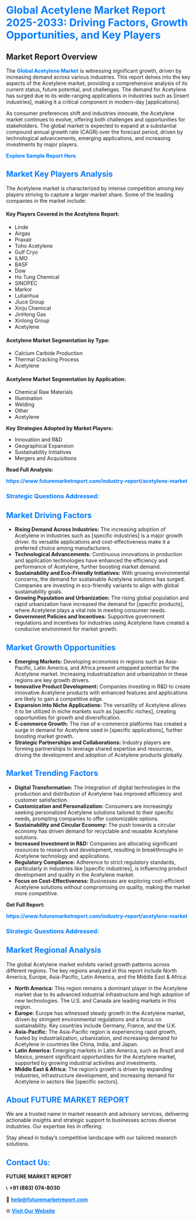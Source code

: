 <h1 style="color: #007BFF;">Global Acetylene Market Report 2025-2033: Driving Factors, Growth Opportunities, and Key Players</h1>

<section id="overview">
<h2>Market Report Overview</h2>
<p>The <a href="https://www.futuremarketreport.com/industry-report/acetylene-market" style="color: #007BFF; text-decoration: none;"><strong>Global Acetylene Market</strong></a> is witnessing significant growth, driven by increasing demand across various industries. This report delves into the key aspects of the Acetylene market, providing a comprehensive analysis of its current status, future potential, and challenges. The demand for Acetylene has surged due to its wide-ranging applications in industries such as [insert industries], making it a critical component in modern-day [applications].</p>
<p>As consumer preferences shift and industries innovate, the Acetylene market continues to evolve, offering both challenges and opportunities for stakeholders. The global market is expected to expand at a substantial compound annual growth rate (CAGR) over the forecast period, driven by technological advancements, emerging applications, and increasing investments by major players.</p>
</section>

<section id="overview">
<p><a href="https://www.futuremarketreport.com/request-sample/reportId=30441" style="color: #007BFF; text-decoration: none;"><strong>Explore Sample Report Here</strong></a></p>
</section>

<section id="key-players">
<h2 style="color: #007BFF;">Market Key Players Analysis</h2>
<p>The Acetylene market is characterized by intense competition among key players striving to capture a larger market share. Some of the leading companies in the market include:</p>
<h4>Key Players Covered in the Acetylene Report:</h4>
<ul><li>Linde</li><li>Airgas</li><li>Praxair</li><li>Toho Acetylene</li><li>Gulf Cryo</li><li>ILMO</li><li>BASF</li><li>Dow</li><li>Ho Tung Chemical</li><li>SINOPEC</li><li>Markor</li><li>Lutianhua</li><li>Jiuce Group</li><li>Xinju Chemical</li><li>JinHong Gas</li><li>Xinlong Group</li><li>Acetylene</li></ul>
<h4>Acetylene Market Segmentation by Type:</h4>
<ul><li>Calcium Carbide Production</li><li>Thermal Cracking Process</li><li>Acetylene</li></ul>

<h4>Acetylene Market Segmentation by Application:</h4>
<ul><li>Chemical Raw Materials</li><li>Illumination</li><li>Welding</li><li>Other</li><li>Acetylene</li></ul>
<p><strong>Key Strategies Adopted by Market Players:</strong></p>
<ul>
<li>Innovation and R&D</li>
<li>Geographical Expansion</li>
<li>Sustainability Initiatives</li>
<li>Mergers and Acquisitions</li>
</ul>
</section>

<section>
<p><strong>Read Full Analysis: </strong></p><a href="https://www.futuremarketreport.com/industry-report/acetylene-market" style="color: #007BFF; text-decoration: none;"><strong>https://www.futuremarketreport.com/industry-report/acetylene-market</strong></a>
<h3 style="color: #007BFF;">Strategic Questions Addressed:</h3>
</section>

<section id="driving-factors">
<h2 style="color: #007BFF;">Market Driving Factors</h2>
<ul>
<li><strong>Rising Demand Across Industries:</strong> The increasing adoption of Acetylene in industries such as [specific industries] is a major growth driver. Its versatile applications and cost-effectiveness make it a preferred choice among manufacturers.</li>
<li><strong>Technological Advancements:</strong> Continuous innovations in production and application technologies have enhanced the efficiency and performance of Acetylene, further boosting market demand.</li>
<li><strong>Sustainability and Eco-Friendly Initiatives:</strong> With growing environmental concerns, the demand for sustainable Acetylene solutions has surged. Companies are investing in eco-friendly variants to align with global sustainability goals.</li>
<li><strong>Growing Population and Urbanization:</strong> The rising global population and rapid urbanization have increased the demand for [specific products], where Acetylene plays a vital role in meeting consumer needs.</li>
<li><strong>Government Policies and Incentives:</strong> Supportive government regulations and incentives for industries using Acetylene have created a conducive environment for market growth.</li>
</ul>
</section>

<section id="growth-opportunities">
<h2 style="color: #007BFF;">Market Growth Opportunities</h2>
<ul>
<li><strong>Emerging Markets:</strong> Developing economies in regions such as Asia-Pacific, Latin America, and Africa present untapped potential for the Acetylene market. Increasing industrialization and urbanization in these regions are key growth drivers.</li>
<li><strong>Innovative Product Development:</strong> Companies investing in R&D to create innovative Acetylene products with enhanced features and applications are likely to gain a competitive edge.</li>
<li><strong>Expansion into Niche Applications:</strong> The versatility of Acetylene allows it to be utilized in niche markets such as [specific niches], creating opportunities for growth and diversification.</li>
<li><strong>E-commerce Growth:</strong> The rise of e-commerce platforms has created a surge in demand for Acetylene used in [specific applications], further boosting market growth.</li>
<li><strong>Strategic Partnerships and Collaborations:</strong> Industry players are forming partnerships to leverage shared expertise and resources, driving the development and adoption of Acetylene products globally.</li>
</ul>
</section>

<section id="trending-factors">
<h2 style="color: #007BFF;">Market Trending Factors</h2>
<ul>
<li><strong>Digital Transformation:</strong> The integration of digital technologies in the production and distribution of Acetylene has improved efficiency and customer satisfaction.</li>
<li><strong>Customization and Personalization:</strong> Consumers are increasingly seeking personalized Acetylene solutions tailored to their specific needs, prompting companies to offer customizable options.</li>
<li><strong>Sustainability and Circular Economy:</strong> The push towards a circular economy has driven demand for recyclable and reusable Acetylene solutions.</li>
<li><strong>Increased Investment in R&D:</strong> Companies are allocating significant resources to research and development, resulting in breakthroughs in Acetylene technology and applications.</li>
<li><strong>Regulatory Compliance:</strong> Adherence to strict regulatory standards, particularly in industries like [specific industries], is influencing product development and quality in the Acetylene market.</li>
<li><strong>Focus on Cost-Effectiveness:</strong> Businesses are exploring cost-efficient Acetylene solutions without compromising on quality, making the market more competitive.</li>
</ul>
</section>

<section>
<p><strong>Get Full Report: </strong></p><a href="https://www.futuremarketreport.com/industry-report/acetylene-market" style="color: #007BFF; text-decoration: none;"><strong>https://www.futuremarketreport.com/industry-report/acetylene-market</strong></a>
<h3 style="color: #007BFF;">Strategic Questions Addressed:</h3>
</section>


<section id="regional-analysis">
<h2 style="color: #007BFF;">Market Regional Analysis</h2>
<p>The global Acetylene market exhibits varied growth patterns across different regions. The key regions analyzed in this report include North America, Europe, Asia-Pacific, Latin America, and the Middle East & Africa:</p>
<ul>
<li><strong>North America:</strong> This region remains a dominant player in the Acetylene market due to its advanced industrial infrastructure and high adoption of new technologies. The U.S. and Canada are leading markets in this region.</li>
<li><strong>Europe:</strong> Europe has witnessed steady growth in the Acetylene market, driven by stringent environmental regulations and a focus on sustainability. Key countries include Germany, France, and the U.K.</li>
<li><strong>Asia-Pacific:</strong> The Asia-Pacific region is experiencing rapid growth, fueled by industrialization, urbanization, and increasing demand for Acetylene in countries like China, India, and Japan.</li>
<li><strong>Latin America:</strong> Emerging markets in Latin America, such as Brazil and Mexico, present significant opportunities for the Acetylene market, supported by growing industrial activities and investments.</li>
<li><strong>Middle East & Africa:</strong> The region’s growth is driven by expanding industries, infrastructure development, and increasing demand for Acetylene in sectors like [specific sectors].</li>
</ul>
</section>

<footer>
<h2 style="color: #007BFF;">About FUTURE MARKET REPORT</h2>
<p>We are a trusted name in market research and advisory services, delivering actionable insights and strategic support to businesses across diverse industries. Our expertise lies in offering:</p>

<p>Stay ahead in today’s competitive landscape with our tailored research solutions.</p>

<h2 style="color: #007BFF;">Contact Us:</h2>
<p><strong>FUTURE MARKET REPORT</strong></p>
<p>📞 <strong>+91 (883) 074-8030</strong></p>
<p>📧 <strong><a href="mailto:help@futuremarketreport.com" style="color: #007BFF;">help@futuremarketreport.com</a></strong></p>
<p>🌐 <strong><a href="https://www.futuremarketreport.com/" style="color: #007BFF;">Visit Our Website</a></strong></p>
</footer>